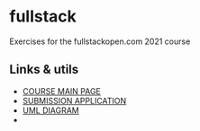 # fullstack
Exercises for the fullstackopen.com 2021 course

## Links & utils
- [COURSE MAIN PAGE](Chttps://fullstackopen.com/es/) 
- [SUBMISSION APPLICATION](https://studies.cs.helsinki.fi/stats/courses/fullstackopen)
- [UML DIAGRAM](https://www.websequencediagrams.com/)
- 
